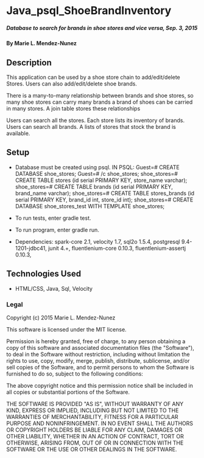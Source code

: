 # Java_psql_ShoeBrandInventory

##### Database to search for brands in shoe stores and vice versa, Sep. 3, 2015

#### By Marie L. Mendez-Nunez

## Description

This application can be used by a shoe store chain to add/edit/delete Stores.  Users can also add/edit/delete shoe brands.  

There is a many-to-many relationship between brands and shoe stores, so many shoe stores can carry many brands a brand of shoes can be carried in many stores.  A join table stores these relationships

Users can search all the stores.  Each store lists its inventory of brands.  
Users can search all brands.  A lists of stores that stock the brand is available. 

## Setup

* Database must be created using psql.
	IN PSQL:
	Guest=# CREATE DATABASE shoe_stores;
	Guest=# /c shoe_stores;
	shoe_stores=# CREATE TABLE stores (id serial PRIMARY KEY, store_name varchar);
	shoe_stores=# CREATE TABLE brands (id serial PRIMARY KEY, brand_name varchar);
	shoe_stores=# CREATE TABLE stores_brands (id serial PRIMARY KEY, brand_id int, store_id int);
	shoe_stores=# CREATE DATABASE shoe_stores_test WITH TEMPLATE shoe_stores;

* To run tests, enter gradle test.  
* To run program, enter gradle run. 

* Dependencies: spark-core 2.1, velocity 1.7, sql2o 1.5.4, postgresql 9.4-1201-jdbc41, 
  junit 4.+, fluentlenium-core 0.10.3, fluentlenium-assertj 0.10.3, 

## Technologies Used

* HTML/CSS, Java, Sql, Velocity

### Legal
Copyright (c) 2015 Marie L. Mendez-Nunez

This software is licensed under the MIT license.

Permission is hereby granted, free of charge, to any person obtaining a copy
of this software and associated documentation files (the "Software"), to deal
in the Software without restriction, including without limitation the rights
to use, copy, modify, merge, publish, distribute, sublicense, and/or sell
copies of the Software, and to permit persons to whom the Software is
furnished to do so, subject to the following conditions:

The above copyright notice and this permission notice shall be included in
all copies or substantial portions of the Software.

THE SOFTWARE IS PROVIDED "AS IS", WITHOUT WARRANTY OF ANY KIND, EXPRESS OR
IMPLIED, INCLUDING BUT NOT LIMITED TO THE WARRANTIES OF MERCHANTABILITY,
FITNESS FOR A PARTICULAR PURPOSE AND NONINFRINGEMENT. IN NO EVENT SHALL THE
AUTHORS OR COPYRIGHT HOLDERS BE LIABLE FOR ANY CLAIM, DAMAGES OR OTHER
LIABILITY, WHETHER IN AN ACTION OF CONTRACT, TORT OR OTHERWISE, ARISING FROM,
OUT OF OR IN CONNECTION WITH THE SOFTWARE OR THE USE OR OTHER DEALINGS IN
THE SOFTWARE.